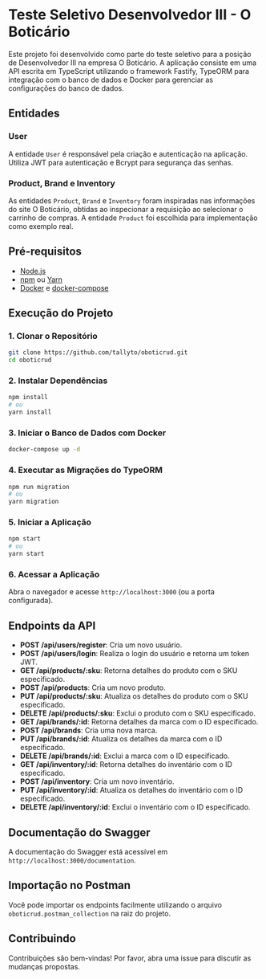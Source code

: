 # Teste Seletivo Desenvolvedor III - O Boticário

Este projeto foi desenvolvido como parte do teste seletivo para a posição de Desenvolvedor III na empresa O Boticário. A aplicação consiste em uma API escrita em TypeScript utilizando o framework Fastify, TypeORM para integração com o banco de dados e Docker para gerenciar as configurações do banco de dados.

## Entidades

### User
A entidade `User` é responsável pela criação e autenticação na aplicação. Utiliza JWT para autenticação e Bcrypt para segurança das senhas.

### Product, Brand e Inventory
As entidades `Product`, `Brand` e `Inventory` foram inspiradas nas informações do site O Boticário, obtidas ao inspecionar a requisição ao selecionar o carrinho de compras. A entidade `Product` foi escolhida para implementação como exemplo real.

## Pré-requisitos
- [Node.js](https://nodejs.org/)
- [npm](https://www.npmjs.com/) ou [Yarn](https://yarnpkg.com/)
- [Docker](https://www.docker.com/) e [docker-compose](https://docs.docker.com/compose/)

## Execução do Projeto

### 1. Clonar o Repositório
```bash
git clone https://github.com/tallyto/oboticrud.git
cd oboticrud
```

### 2. Instalar Dependências
```bash
npm install
# ou
yarn install
```

### 3. Iniciar o Banco de Dados com Docker
```bash
docker-compose up -d
```

### 4. Executar as Migrações do TypeORM
```bash
npm run migration
# ou
yarn migration
```

### 5. Iniciar a Aplicação
```bash
npm start
# ou
yarn start
```

### 6. Acessar a Aplicação
Abra o navegador e acesse `http://localhost:3000` (ou a porta configurada).

## Endpoints da API
- **POST /api/users/register**: Cria um novo usuário.
- **POST /api/users/login**: Realiza o login do usuário e retorna um token JWT.
- **GET /api/products/:sku**: Retorna detalhes do produto com o SKU especificado.
- **POST /api/products**: Cria um novo produto.
- **PUT /api/products/:sku**: Atualiza os detalhes do produto com o SKU especificado.
- **DELETE /api/products/:sku**: Exclui o produto com o SKU especificado.
- **GET /api/brands/:id**: Retorna detalhes da marca com o ID especificado.
- **POST /api/brands**: Cria uma nova marca.
- **PUT /api/brands/:id**: Atualiza os detalhes da marca com o ID especificado.
- **DELETE /api/brands/:id**: Exclui a marca com o ID especificado.
- **GET /api/inventory/:id**: Retorna detalhes do inventário com o ID especificado.
- **POST /api/inventory**: Cria um novo inventário.
- **PUT /api/inventory/:id**: Atualiza os detalhes do inventário com o ID especificado.
- **DELETE /api/inventory/:id**: Exclui o inventário com o ID especificado.

## Documentação do Swagger
A documentação do Swagger está acessível em `http://localhost:3000/documentation`.

## Importação no Postman
Você pode importar os endpoints facilmente utilizando o arquivo `oboticrud.postman_collection` na raiz do projeto.

## Contribuindo
Contribuições são bem-vindas! Por favor, abra uma issue para discutir as mudanças propostas.